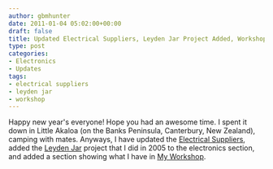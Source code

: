 ```yaml
---
author: gbmhunter
date: 2011-01-04 05:02:00+00:00
draft: false
title: Updated Electrical Suppliers, Leyden Jar Project Added, Workshop Images Uploaded
type: post
categories:
- Electronics
- Updates
tags:
- electrical suppliers
- leyden jar
- workshop
---
```


Happy new year's everyone! Hope you had an awesome time. I spent it down in Little Akaloa (on the Banks Peninsula, Canterbury, New Zealand), camping with mates. Anyways, I have updated the [Electrical Suppliers](/electronics/other/electrical-suppliers), added the [Leyden Jar](/electronics/projects/leyden-jars-high-voltage-bottle-capacitors) project that I did in 2005 to the electronics section, and added a section showing what I have in [My Workshop](/electronics/other/my-workshop).
